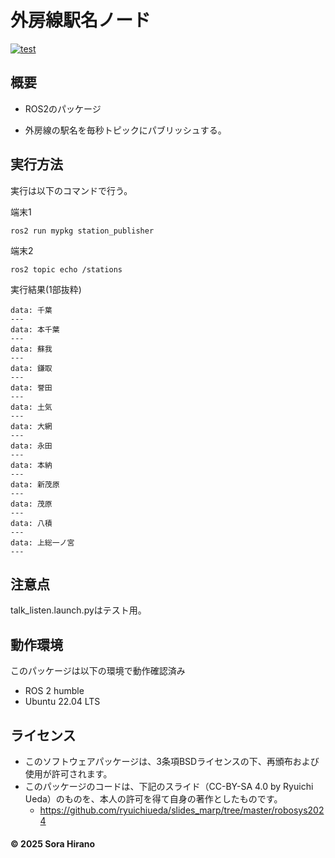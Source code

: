 # 外房線駅名ノード
[![test](https://github.com/Sora0616/mypkg/actions/workflows/test.yml/badge.svg)](https://github.com/Sora0616/mypkg/actions/workflows/test.yml)

## 概要
- ROS2のパッケージ

- 外房線の駅名を毎秒トピックにパブリッシュする。

## 実行方法
実行は以下のコマンドで行う。

端末1
```
ros2 run mypkg station_publisher
```
端末2
```
ros2 topic echo /stations
```
実行結果(1部抜粋)
```
data: 千葉
---
data: 本千葉
---
data: 蘇我
---
data: 鎌取
---
data: 誉田
---
data: 土気
---
data: 大網
---
data: 永田
---
data: 本納
---
data: 新茂原
---
data: 茂原
---
data: 八積
---
data: 上総一ノ宮
---
```

## 注意点
talk_listen.launch.pyはテスト用。

## 動作環境
このパッケージは以下の環境で動作確認済み

- ROS 2 humble
- Ubuntu 22.04 LTS
   
## ライセンス
- このソフトウェアパッケージは、3条項BSDライセンスの下、再頒布および使用が許可されます。
- このパッケージのコードは、下記のスライド（CC-BY-SA 4.0 by Ryuichi Ueda）のものを、本人の許可を得て自身の著作としたものです。
    - https://github.com/ryuichiueda/slides_marp/tree/master/robosys2024
#### © 2025 Sora Hirano
